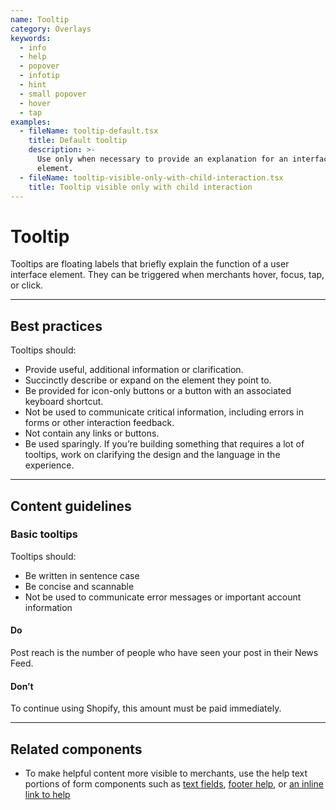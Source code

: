 ```yaml
---
name: Tooltip
category: Overlays
keywords:
  - info
  - help
  - popover
  - infotip
  - hint
  - small popover
  - hover
  - tap
examples:
  - fileName: tooltip-default.tsx
    title: Default tooltip
    description: >-
      Use only when necessary to provide an explanation for an interface
      element.
  - fileName: tooltip-visible-only-with-child-interaction.tsx
    title: Tooltip visible only with child interaction
---
```


# Tooltip

Tooltips are floating labels that briefly explain the function of a user interface element. They can be triggered when merchants hover, focus, tap, or click.

---

## Best practices

Tooltips should:

- Provide useful, additional information or clarification.
- Succinctly describe or expand on the element they point to.
- Be provided for icon-only buttons or a button with an associated keyboard
  shortcut.
- Not be used to communicate critical information, including errors in forms or
  other interaction feedback.
- Not contain any links or buttons.
- Be used sparingly. If you’re building something that requires a lot of
  tooltips, work on clarifying the design and the language in the experience.

---

## Content guidelines

### Basic tooltips

Tooltips should:

- Be written in sentence case
- Be concise and scannable
- Not be used to communicate error messages or important account information

<!-- usageblock -->

#### Do

Post reach is the number of people who have seen your post in their News Feed.

#### Don’t

To continue using Shopify, this amount must be paid immediately.

<!-- end -->

---

## Related components

- To make helpful content more visible to merchants, use the help text portions of form components such as [text fields](https://polaris.shopify.com/components/forms/text-field), [footer help](https://polaris.shopify.com/components/navigation/footer-help), or [an inline link to help](https://polaris.shopify.com/components/navigation/link)
